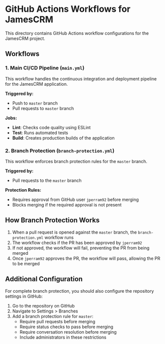 # GitHub Actions Workflows for JamesCRM

This directory contains GitHub Actions workflow configurations for the JamesCRM project.

## Workflows

### 1. Main CI/CD Pipeline (`main.yml`)

This workflow handles the continuous integration and deployment pipeline for the JamesCRM application.

**Triggered by:**
- Push to `master` branch
- Pull requests to `master` branch

**Jobs:**
- **Lint**: Checks code quality using ESLint
- **Test**: Runs automated tests
- **Build**: Creates production builds of the application

### 2. Branch Protection (`branch-protection.yml`)

This workflow enforces branch protection rules for the `master` branch.

**Triggered by:**
- Pull requests to the `master` branch

**Protection Rules:**
- Requires approval from GitHub user `jperram92` before merging
- Blocks merging if the required approval is not present

## How Branch Protection Works

1. When a pull request is opened against the `master` branch, the `branch-protection.yml` workflow runs
2. The workflow checks if the PR has been approved by `jperram92`
3. If not approved, the workflow will fail, preventing the PR from being merged
4. Once `jperram92` approves the PR, the workflow will pass, allowing the PR to be merged

## Additional Configuration

For complete branch protection, you should also configure the repository settings in GitHub:

1. Go to the repository on GitHub
2. Navigate to Settings > Branches
3. Add a branch protection rule for `master`:
   - Require pull requests before merging
   - Require status checks to pass before merging
   - Require conversation resolution before merging
   - Include administrators in these restrictions
